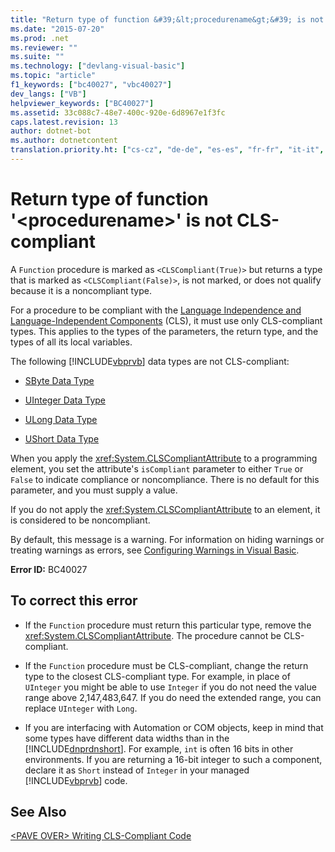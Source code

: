 ```yaml
---
title: "Return type of function &#39;&lt;procedurename&gt;&#39; is not CLS-compliant"
ms.date: "2015-07-20"
ms.prod: .net
ms.reviewer: ""
ms.suite: ""
ms.technology: ["devlang-visual-basic"]
ms.topic: "article"
f1_keywords: ["bc40027", "vbc40027"]
dev_langs: ["VB"]
helpviewer_keywords: ["BC40027"]
ms.assetid: 33c088c7-48e7-400c-920e-6d8967e1f3fc
caps.latest.revision: 13
author: dotnet-bot
ms.author: dotnetcontent
translation.priority.ht: ["cs-cz", "de-de", "es-es", "fr-fr", "it-it", "ja-jp", "ko-kr", "pl-pl", "pt-br", "ru-ru", "tr-tr", "zh-cn", "zh-tw"]
---
```

# Return type of function &#39;&lt;procedurename&gt;&#39; is not CLS-compliant
A `Function` procedure is marked as `<CLSCompliant(True)>` but returns a type that is marked as `<CLSCompliant(False)>`, is not marked, or does not qualify because it is a noncompliant type.  
  
 For a procedure to be compliant with the [Language Independence and Language-Independent Components](https://msdn.microsoft.com/library/12a7a7h3) (CLS), it must use only CLS-compliant types. This applies to the types of the parameters, the return type, and the types of all its local variables.  
  
 The following [!INCLUDE[vbprvb](~/includes/vbprvb-md.md)] data types are not CLS-compliant:  
  
-   [SByte Data Type](../../../visual-basic/language-reference/data-types/sbyte-data-type.md)  
  
-   [UInteger Data Type](../../../visual-basic/language-reference/data-types/uinteger-data-type.md)  
  
-   [ULong Data Type](../../../visual-basic/language-reference/data-types/ulong-data-type.md)  
  
-   [UShort Data Type](../../../visual-basic/language-reference/data-types/ushort-data-type.md)  
  
 When you apply the <xref:System.CLSCompliantAttribute> to a programming element, you set the attribute's `isCompliant` parameter to either `True` or `False` to indicate compliance or noncompliance. There is no default for this parameter, and you must supply a value.  
  
 If you do not apply the <xref:System.CLSCompliantAttribute> to an element, it is considered to be noncompliant.  
  
 By default, this message is a warning. For information on hiding warnings or treating warnings as errors, see [Configuring Warnings in Visual Basic](/visualstudio/ide/configuring-warnings-in-visual-basic).  
  
 **Error ID:** BC40027  
  
## To correct this error  
  
-   If the `Function` procedure must return this particular type, remove the <xref:System.CLSCompliantAttribute>. The procedure cannot be CLS-compliant.  
  
-   If the `Function` procedure must be CLS-compliant, change the return type to the closest CLS-compliant type. For example, in place of `UInteger` you might be able to use `Integer` if you do not need the value range above 2,147,483,647. If you do need the extended range, you can replace `UInteger` with `Long`.  
  
-   If you are interfacing with Automation or COM objects, keep in mind that some types have different data widths than in the [!INCLUDE[dnprdnshort](~/includes/dnprdnshort-md.md)]. For example, `int` is often 16 bits in other environments. If you are returning a 16-bit integer to such a component, declare it as `Short` instead of `Integer` in your managed [!INCLUDE[vbprvb](~/includes/vbprvb-md.md)] code.  
  
## See Also  
 [\<PAVE OVER> Writing CLS-Compliant Code](http://msdn.microsoft.com/en-us/4c705105-69a2-4e5e-b24e-0633bc32c7f3)

